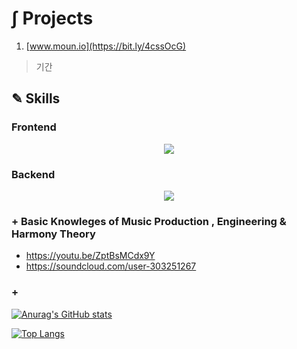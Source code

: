 
<!--
**JinhyukKo/JinhyukKo** is a ✨ _special_ ✨ repository because its `README.md` (this file) appears on your GitHub profile.

Here are some ideas to get you started:

- 🔭 I’m currently working on ...
- 🌱 I’m currently learning ...
- 👯 I’m looking to collaborate on ...
- 🤔 I’m looking for help with ...
- 💬 Ask me about ...
- 📫 How to reach me: ...
- 😄 Pronouns: ...
- ⚡ Fun fact: ...
-->

# ∫ Projects
 1. [www.moun.io](https://bit.ly/4cssOcG)

> 기간




## ✎ Skills
###  Frontend

<p align="center">
  <a href="https://skillicons.dev">
    <img src="https://skillicons.dev/icons?i=html,css,js,ts,react,nextjs,tailwind,sass" />
  </a>
</p>

### Backend
<p align="center">
  <a href="https://skillicons.dev">
    <img src="https://skillicons.dev/icons?i=java,spring,nodejs,expressjs,postgresql,mysql,bash,firebase,aws,azure" />
  </a>
</p>

### + Basic Knowleges of Music Production , Engineering & Harmony Theory
- https://youtu.be/ZptBsMCdx9Y
- https://soundcloud.com/user-303251267
### + 


[![Anurag's GitHub stats](https://github-readme-stats.vercel.app/api?username=JinhyukKo)](https://github.com/anuraghazra/github-readme-stats)

[![Top Langs](https://github-readme-stats.vercel.app/api/top-langs/?username=JinhyukKo&layout=donut)](https://github.com/anuraghazra/github-readme-stats)

